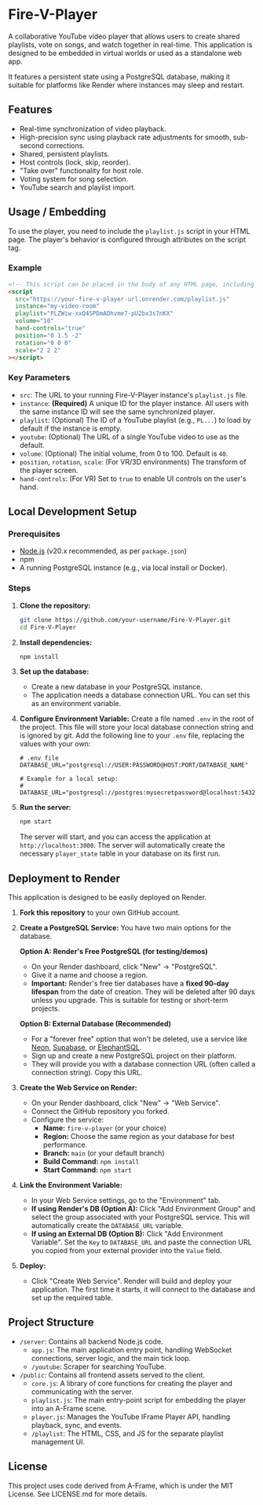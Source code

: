 # Fire-V-Player

A collaborative YouTube video player that allows users to create shared playlists, vote on songs, and watch together in real-time. This application is designed to be embedded in virtual worlds or used as a standalone web app.

It features a persistent state using a PostgreSQL database, making it suitable for platforms like Render where instances may sleep and restart.

## Features

-   Real-time synchronization of video playback.
-   High-precision sync using playback rate adjustments for smooth, sub-second corrections.
-   Shared, persistent playlists.
-   Host controls (lock, skip, reorder).
-   "Take over" functionality for host role.
-   Voting system for song selection.
-   YouTube search and playlist import.

## Usage / Embedding

To use the player, you need to include the `playlist.js` script in your HTML page. The player's behavior is configured through attributes on the script tag.

### Example

```html
<!-- This script can be placed in the body of any HTML page, including an A-Frame scene -->
<script
  src="https://your-fire-v-player-url.onrender.com/playlist.js"
  instance="my-video-room"
  playlist="PLZWiw-xxQ4SPDmADhvme7-pU2bx3s7nKX"
  volume="10"
  hand-controls="true"
  position="0 1.5 -2"
  rotation="0 0 0"
  scale="2 2 2"
></script>
```

### Key Parameters

*   `src`: The URL to your running Fire-V-Player instance's `playlist.js` file.
*   `instance`: **(Required)** A unique ID for the player instance. All users with the same instance ID will see the same synchronized player.
*   `playlist`: (Optional) The ID of a YouTube playlist (e.g., `PL...`) to load by default if the instance is empty.
*   `youtube`: (Optional) The URL of a single YouTube video to use as the default.
*   `volume`: (Optional) The initial volume, from 0 to 100. Default is `40`.
*   `position`, `rotation`, `scale`: (For VR/3D environments) The transform of the player screen.
*   `hand-controls`: (For VR) Set to `true` to enable UI controls on the user's hand.

## Local Development Setup

### Prerequisites

-   [Node.js](https://nodejs.org/) (v20.x recommended, as per `package.json`)
-   npm
-   A running PostgreSQL instance (e.g., via local install or Docker).

### Steps

1.  **Clone the repository:**
    ```bash
    git clone https://github.com/your-username/Fire-V-Player.git
    cd Fire-V-Player
    ```

2.  **Install dependencies:**
    ```bash
    npm install
    ```

3.  **Set up the database:**
    -   Create a new database in your PostgreSQL instance.
    -   The application needs a database connection URL. You can set this as an environment variable.

4.  **Configure Environment Variable:**
    Create a file named `.env` in the root of the project. This file will store your local database connection string and is ignored by git.
    Add the following line to your `.env` file, replacing the values with your own:
    ```
    # .env file
    DATABASE_URL="postgresql://USER:PASSWORD@HOST:PORT/DATABASE_NAME"
    
    # Example for a local setup:
    # DATABASE_URL="postgresql://postgres:mysecretpassword@localhost:5432/firevplayer"
    ```

5.  **Run the server:**
    ```bash
    npm start
    ```
    The server will start, and you can access the application at `http://localhost:3000`. The server will automatically create the necessary `player_state` table in your database on its first run.

## Deployment to Render

This application is designed to be easily deployed on Render.

1.  **Fork this repository** to your own GitHub account.

2.  **Create a PostgreSQL Service:**
    You have two main options for the database.

    **Option A: Render's Free PostgreSQL (for testing/demos)**
    -   On your Render dashboard, click "New" -> "PostgreSQL".
    -   Give it a name and choose a region.
    -   **Important:** Render's free tier databases have a **fixed 90-day lifespan** from the date of creation. They will be deleted after 90 days unless you upgrade. This is suitable for testing or short-term projects.

    **Option B: External Database (Recommended)**
    -   For a "forever free" option that won't be deleted, use a service like [Neon](https://neon.tech/), [Supabase](https://supabase.com/), or [ElephantSQL](https://www.elephantsql.com/).
    -   Sign up and create a new PostgreSQL project on their platform.
    -   They will provide you with a database connection URL (often called a connection string). Copy this URL.

3.  **Create the Web Service on Render:**
    -   On your Render dashboard, click "New" -> "Web Service".
    -   Connect the GitHub repository you forked.
    -   Configure the service:
        -   **Name:** `fire-v-player` (or your choice)
        -   **Region:** Choose the same region as your database for best performance.
        -   **Branch:** `main` (or your default branch)
        -   **Build Command:** `npm install`
        -   **Start Command:** `npm start`

4.  **Link the Environment Variable:**
    -   In your Web Service settings, go to the "Environment" tab.
    -   **If using Render's DB (Option A):** Click "Add Environment Group" and select the group associated with your PostgreSQL service. This will automatically create the `DATABASE_URL` variable.
    -   **If using an External DB (Option B):** Click "Add Environment Variable". Set the `Key` to `DATABASE_URL` and paste the connection URL you copied from your external provider into the `Value` field.

5.  **Deploy:**
    -   Click "Create Web Service". Render will build and deploy your application. The first time it starts, it will connect to the database and set up the required table.

## Project Structure

-   `/server`: Contains all backend Node.js code.
    -   `app.js`: The main application entry point, handling WebSocket connections, server logic, and the main tick loop.
    -   `/youtube`: Scraper for searching YouTube.
-   `/public`: Contains all frontend assets served to the client.
    -   `core.js`: A library of core functions for creating the player and communicating with the server.
    -   `playlist.js`: The main entry-point script for embedding the player into an A-Frame scene.
    -   `player.js`: Manages the YouTube IFrame Player API, handling playback, sync, and events.
    -   `/playlist`: The HTML, CSS, and JS for the separate playlist management UI.

## License

This project uses code derived from A-Frame, which is under the MIT License. See LICENSE.md for more details.